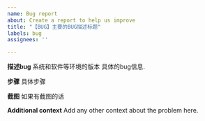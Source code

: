 ```yaml
---
name: Bug report
about: Create a report to help us improve
title: "【BUG】主要的BUG描述标题"
labels: bug
assignees: ''

---
```


**描述bug**
系统和软件等环境的版本
具体的bug信息.

**步骤**
具体步骤

**截图**
如果有截图的话

**Additional context**
Add any other context about the problem here.

